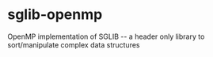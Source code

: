 # sglib-openmp
OpenMP implementation of SGLIB -- a header only library to sort/manipulate complex data structures

